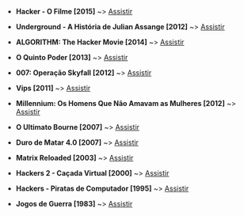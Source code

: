 * **Hacker - O Filme [2015]** ~> [Assistir](http://megafilmeshd.net/hacker/)

* **Underground - A História de Julian Assange [2012]** ~> [Assistir](http://megafilmeshd.net/underground-the-julian-assange-story/)

* **ALGORITHM: The Hacker Movie [2014]** ~> [Assistir](https://www.youtube.com/watch?v=6qpudAhYhpc)

* **O Quinto Poder [2013]** ~> [Assistir](http://megafilmeshd.net/o-quinto-poder/)

* **007: Operação Skyfall [2012]** ~> [Assistir](http://megafilmeshd.net/007-operacao-skyfall/)

* **Vips [2011]** ~> [Assistir](http://megafilmeshd.net/vips/)

* **Millennium: Os Homens Que Não Amavam as Mulheres [2012]** ~> [Assistir](http://megafilmeshd.net/millenium-os-homens-que-nao-amavam-as-mulheres/)

* **O Ultimato Bourne [2007]** ~> [Assistir](http://megafilmeshd.net/o-ultimato-bourne/)

* **Duro de Matar 4.0 [2007]** ~> [Assistir](http://megafilmeshd.net/duro-de-matar-4-0/)

* **Matrix Reloaded [2003]** ~> [Assistir](http://megafilmeshd.net/matrix-reloaded/)

* **Hackers 2 - Caçada Virtual [2000]** ~> [Assistir](http://megafilmeshd.net/hackers-2-cacada-virtual-legendado/)

* **Hackers - Piratas de Computador [1995]** ~> [Assistir](http://megafilmeshd.net/hackers-piratas-de-computador/)

* **Jogos de Guerra [1983]** ~> [Assistir](http://megafilmeshd.net/jogos-de-guerra-o-codigo-mortal/)

